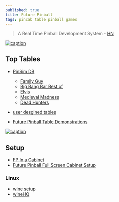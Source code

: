 ```yaml
---
published: true
title: Future Pinball
tags: pincab table pinball games
---
```

> A Real Time Pinball Development System  - [HN](https://news.ycombinator.com/item?id=33257300)

[![caption](https://img.youtube.com/vi/5Pnsnq_4i3A/0.jpg)](https://www.youtube.com/watch?v=5Pnsnq_4i3A)

## Top Tables
- [PinSim DB](http://www.pinsimdb.org/)
	- [Family Guy](http://www.pinsimdb.org/pinball/table-841-family_guy)
    - [Big Bang Bar Best of](http://www.pinsimdb.org/pinball/table-1311-big_bang_bar)
    - [Elvis](http://www.pinsimdb.org/pinball/table-3888-elvis_1_1)
    - [Medieval Madness](http://www.pinsimdb.org/pinball/table-1956-medieval_madness_-_ultra_edition)
    - [Dead Hunters](http://www.pinsimdb.org/pinball/table-240-dead_hunters)

 - [user desgined tables](https://futurepinball.com/tables.html)
 - [Future Pinball Table Demonstrations](https://www.youtube.com/playlist?list=PLVPcnNFVa31ibwjY-AdUZ6yfeaHJeHGzt)

[![caption](https://img.youtube.com/vi/z6I7AcHA1NE/0.jpg)](https://www.youtube.com/watch?v=z6I7AcHA1NE)


## Setup
- [FP In a Cabinet](https://www.vpforums.org/index.php?showtopic=29547)
- [Future Pinball Full Screen Cabinet Setup](https://www.vpforums.org/index.php?showtopic=19911)

### Linux
- [wine setup](https://r3dux.org/2012/02/how-to-configure-future-pinball-to-play-in-linux-through-wine/)
- [wineHQ](https://appdb.winehq.org/objectManager.php?sClass=version&iId=22873)
